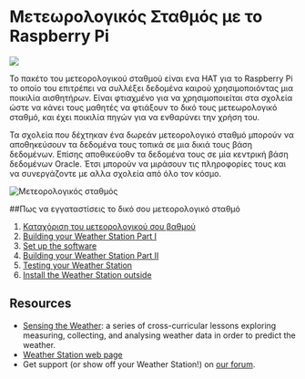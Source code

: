 # Μετεωρολογικός Σταθμός με το Raspberry Pi

![](weather.png)

Το πακέτο του μετεορολογικού σταθμού είναι ενα HAT για το Raspberry Pi το οποίο του επιτρέπει να συλλέξει δεδομένα καιρού χρησιμοποιόντας μια ποικιλία αισθητήρων. Είναι φτιαχμένο για να χρησιμοποιείται στα σχολεία ώστε να κάνει τους μαθητές να φτιάξουν το δικό τους μετεωρολογικό σταθμό, και έχει ποικιλία πηγών για να ενθαρύνει την χρήση του.

Τα σχολεία που δέχτηκαν ένα δωρεάν μετεορολογικό σταθμό μπορούν να αποθηκεύσουν τα δεδομένα τους τοπικά σε μια δικιά τους βάση δεδομένων. Επίσης αποθικεύοθν τα δεδομένα τους σε μία κεντρική βάση δεδομένων Oracle. Έτσι μπορούν να μιράσουν τις πληροφορίες τους και να συνεργάζοντε με αλλα σχολεία από όλο τον κόσμο.
 

![Μετεορολογικός σταθμός](images/weather-station-kit.png)

##Πως να εγγαταστίσεις το δικό σου μετεορολογικό σταθμό 

1. [Καταχόριση του μετεορολογικού σου βαθμού](register.md)
1. [Building your Weather Station Part I](build.md)
1. [Set up the software](software.md)
1. [Building your Weather Station Part II](build2.md)
1. [Testing your Weather Station](test.md)
1. [Install the Weather Station outside](siting.md)

## Resources

- [Sensing the Weather](https://www.raspberrypi.org/learning/sensing-the-weather): a series of cross-curricular lessons exploring measuring, collecting, and analysing weather data in order to predict the weather.
- [Weather Station web page](https://www.raspberrypi.org/weather-station)
- Get support (or show off your Weather Station!) on [our forum](https://www.raspberrypi.org/forums/viewforum.php?f=112).


